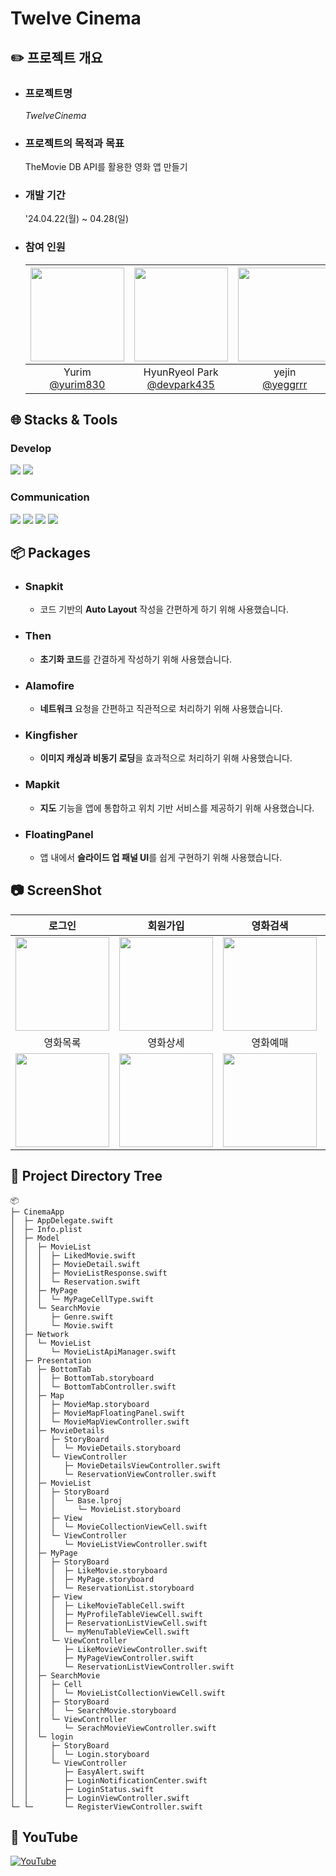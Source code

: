# Twelve Cinema
## ✏️ 프로젝트 개요

- ### 프로젝트명
  $Twelve Cinema$
- ### 프로젝트의 목적과 목표
  TheMovie DB API를 활용한 영화 앱 만들기
- ### 개발 기간
  '24.04.22(월) ~ 04.28(일)
- ### 참여 인원
  |<img src="https://avatars.githubusercontent.com/u/157277372?v=4" width="150" height="150"/>|<img src="https://avatars.githubusercontent.com/u/112539563?v=4" width="150" height="150"/>|<img src="https://avatars.githubusercontent.com/u/161591832?v=4" width="150" height="150"/>|<img src="https://avatars.githubusercontent.com/u/160442827?v=4" width="150" height="150"/>|
  |:-:|:-:|:-:|:-:|
  |Yurim<br/>[@yurim830](https://github.com/yurim830)|HyunRyeol Park<br/>[@devpark435](https://github.com/devpark435)|yejin<br/>[@yeggrrr](https://github.com/yeggrrr)|[@taeng-k](https://github.com/taeng-k)|
 
## 🌐 Stacks & Tools
### Develop
<div>
  <img src="https://img.shields.io/badge/Swift-F05138?style=for-the-badge&logo=Swift&logoColor=white">
  <img src="https://img.shields.io/badge/uikit-2396F3?style=for-the-badge&logo=Swift&logoColor=white">
</div>

### Communication
<div>
  <img src="https://img.shields.io/badge/Github-181717?style=for-the-badge&logo=Github&logoColor=white">  
  <img src="https://img.shields.io/badge/Git-F05032?style=for-the-badge&logo=git&logoColor=white"> 
  <img src="https://img.shields.io/badge/Slack-4A154B?style=for-the-badge&logo=slack&logoColor=white">  
  <img src="https://img.shields.io/badge/Figma-F24E1E?style=for-the-badge&logo=figma&logoColor=white">
</div>

## 📦 Packages
- ### Snapkit
    - 코드 기반의 **Auto Layout** 작성을 간편하게 하기 위해 사용했습니다.
- ### Then
    - **초기화 코드**를 간결하게 작성하기 위해 사용했습니다.
- ### Alamofire
    - **네트워크** 요청을 간편하고 직관적으로 처리하기 위해 사용했습니다.
- ### Kingfisher
    - **이미지 캐싱과 비동기 로딩**을 효과적으로 처리하기 위해 사용했습니다.
- ### Mapkit
    - **지도** 기능을 앱에 통합하고 위치 기반 서비스를 제공하기 위해 사용했습니다.
- ### FloatingPanel
    - 앱 내에서 **슬라이드 업 패널 UI**를 쉽게 구현하기 위해 사용했습니다.

## 📷 ScreenShot
|로그인|회원가입|영화검색|마이페이지|
|:-:|:-:|:-:|:-:|
|<img src="https://github.com/NBCampArchive/CinemaApp/assets/112539563/6f36d34a-7e36-4911-8bf6-1f6b6a5da893" width="150"/>|<img src="https://github.com/NBCampArchive/CinemaApp/assets/112539563/5f6a0983-b204-4b36-9633-585baf463ac7" width="150"/>|<img src="https://github.com/NBCampArchive/CinemaApp/assets/112539563/4e3d7510-eb46-4852-87b9-5a05f433258d" width="150"/>|<img src="https://github.com/NBCampArchive/CinemaApp/assets/112539563/54d8495d-1cf9-4402-bb64-a2cc8f9712d6" width="150"/>|
|영화목록|영화상세|영화예매|지도|
|<img src="https://github.com/NBCampArchive/CinemaApp/assets/112539563/6a4256ce-9f8b-4935-ac5c-1895b971f53e" width="150"/>|<img src="https://github.com/NBCampArchive/CinemaApp/assets/112539563/ff179e1f-0238-41db-baff-7b52675a6810" width="150"/>|<img src="https://github.com/NBCampArchive/CinemaApp/assets/112539563/fd289ea2-c7c2-441b-8fb2-afe0d3817476" width="150"/>|<img src="https://github.com/NBCampArchive/CinemaApp/assets/112539563/f06cdb30-6703-46dc-b023-d0579b2a8130" width="150"/>|


## 📁 Project Directory Tree
  ```
  📦 
  ├─ CinemaApp
  │  ├─ AppDelegate.swift
  │  ├─ Info.plist
  │  ├─ Model
  │  │  ├─ MovieList
  │  │  │  ├─ LikedMovie.swift
  │  │  │  ├─ MovieDetail.swift
  │  │  │  ├─ MovieListResponse.swift
  │  │  │  └─ Reservation.swift
  │  │  ├─ MyPage
  │  │  │  └─ MyPageCellType.swift
  │  │  └─ SearchMovie
  │  │     ├─ Genre.swift
  │  │     └─ Movie.swift
  │  ├─ Network
  │  │  └─ MovieList
  │  │     └─ MovieListApiManager.swift
  │  ├─ Presentation
  │  │  ├─ BottomTab
  │  │  │  ├─ BottomTab.storyboard
  │  │  │  └─ BottomTabController.swift
  │  │  ├─ Map
  │  │  │  ├─ MovieMap.storyboard
  │  │  │  ├─ MovieMapFloatingPanel.swift
  │  │  │  └─ MovieMapViewController.swift
  │  │  ├─ MovieDetails
  │  │  │  ├─ StoryBoard
  │  │  │  │  └─ MovieDetails.storyboard
  │  │  │  └─ ViewController
  │  │  │     ├─ MovieDetailsViewController.swift
  │  │  │     └─ ReservationViewController.swift
  │  │  ├─ MovieList
  │  │  │  ├─ StoryBoard
  │  │  │  │  └─ Base.lproj
  │  │  │  │     └─ MovieList.storyboard
  │  │  │  ├─ View
  │  │  │  │  └─ MovieCollectionViewCell.swift
  │  │  │  └─ ViewController
  │  │  │     └─ MovieListViewController.swift
  │  │  ├─ MyPage
  │  │  │  ├─ StoryBoard
  │  │  │  │  ├─ LikeMovie.storyboard
  │  │  │  │  ├─ MyPage.storyboard
  │  │  │  │  └─ ReservationList.storyboard
  │  │  │  ├─ View
  │  │  │  │  ├─ LikeMovieTableCell.swift
  │  │  │  │  ├─ MyProfileTableViewCell.swift
  │  │  │  │  ├─ ReservationListViewCell.swift
  │  │  │  │  └─ myMenuTableViewCell.swift
  │  │  │  └─ ViewController
  │  │  │     ├─ LikeMovieViewController.swift
  │  │  │     ├─ MyPageViewController.swift
  │  │  │     └─ ReservationListViewController.swift
  │  │  ├─ SearchMovie
  │  │  │  ├─ Cell
  │  │  │  │  └─ MovieListCollectionViewCell.swift
  │  │  │  ├─ StoryBoard
  │  │  │  │  └─ SearchMovie.storyboard
  │  │  │  └─ ViewController
  │  │  │     └─ SerachMovieViewController.swift
  │  │  └─ login
  │  │     ├─ StoryBoard
  │  │     │  └─ Login.storyboard
  │  │     └─ ViewController
  │  │        ├─ EasyAlert.swift
  │  │        ├─ LoginNotificationCenter.swift
  │  │        ├─ LoginStatus.swift
  │  │        ├─ LoginViewController.swift
  └─ └─       └─ RegisterViewController.swift
  
  ```


## 🎥 YouTube
[![YouTube](https://github.com/NBCampArchive/CinemaApp/assets/112539563/c345f731-0071-4d39-a682-376e5c8edca4)](https://www.youtube.com/watch?v=CUdNbOpRV14)
